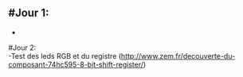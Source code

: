#Jour 1:  
-  
-  
#Jour 2:   
-Test des leds RGB et du registre (http://www.zem.fr/decouverte-du-composant-74hc595-8-bit-shift-register/)  
